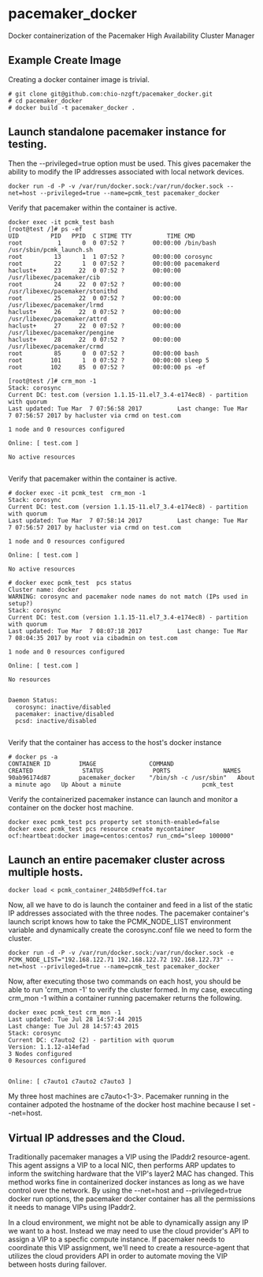 # pacemaker_docker
Docker containerization of the Pacemaker High Availability Cluster Manager

## Example Create Image

Creating a docker container image is trivial. 

```
# git clone git@github.com:chio-nzgft/pacemaker_docker.git
# cd pacemaker_docker
# docker build -t pacemaker_docker .

```

## Launch standalone pacemaker instance for testing.

Then the --privileged=true option must be used. This gives pacemaker the ability
to modify the IP addresses associated with local network devices. 

```
docker run -d -P -v /var/run/docker.sock:/var/run/docker.sock --net=host --privileged=true --name=pcmk_test pacemaker_docker

```

Verify that pacemaker within the container is active.

```
docker exec -it pcmk_test bash
[root@test /]# ps -ef
UID         PID   PPID  C STIME TTY          TIME CMD
root          1      0  0 07:52 ?        00:00:00 /bin/bash /usr/sbin/pcmk_launch.sh
root         13      1  1 07:52 ?        00:00:00 corosync
root         22      1  0 07:52 ?        00:00:00 pacemakerd
haclust+     23     22  0 07:52 ?        00:00:00 /usr/libexec/pacemaker/cib
root         24     22  0 07:52 ?        00:00:00 /usr/libexec/pacemaker/stonithd
root         25     22  0 07:52 ?        00:00:00 /usr/libexec/pacemaker/lrmd
haclust+     26     22  0 07:52 ?        00:00:00 /usr/libexec/pacemaker/attrd
haclust+     27     22  0 07:52 ?        00:00:00 /usr/libexec/pacemaker/pengine
haclust+     28     22  0 07:52 ?        00:00:00 /usr/libexec/pacemaker/crmd
root         85      0  0 07:52 ?        00:00:00 bash
root        101      1  0 07:52 ?        00:00:00 sleep 5
root        102     85  0 07:52 ?        00:00:00 ps -ef

[root@test /]# crm_mon -1
Stack: corosync
Current DC: test.com (version 1.1.15-11.el7_3.4-e174ec8) - partition with quorum
Last updated: Tue Mar  7 07:56:58 2017          Last change: Tue Mar  7 07:56:57 2017 by hacluster via crmd on test.com

1 node and 0 resources configured

Online: [ test.com ]

No active resources


```
Verify that pacemaker within the container is active.

```
# docker exec -it pcmk_test  crm_mon -1
Stack: corosync
Current DC: test.com (version 1.1.15-11.el7_3.4-e174ec8) - partition with quorum
Last updated: Tue Mar  7 07:58:14 2017          Last change: Tue Mar  7 07:56:57 2017 by hacluster via crmd on test.com

1 node and 0 resources configured

Online: [ test.com ]

No active resources

# docker exec pcmk_test  pcs status
Cluster name: docker
WARNING: corosync and pacemaker node names do not match (IPs used in setup?)
Stack: corosync
Current DC: test.com (version 1.1.15-11.el7_3.4-e174ec8) - partition with quorum
Last updated: Tue Mar  7 08:07:18 2017          Last change: Tue Mar  7 08:04:35 2017 by root via cibadmin on test.com

1 node and 0 resources configured

Online: [ test.com ]

No resources


Daemon Status:
  corosync: inactive/disabled
  pacemaker: inactive/disabled
  pcsd: inactive/disabled


```

Verify that the container has access to the host's docker instance

```
# docker ps -a
CONTAINER ID        IMAGE               COMMAND                  CREATED              STATUS              PORTS               NAMES
90ab96174d87        pacemaker_docker    "/bin/sh -c /usr/sbin"   About a minute ago   Up About a minute                       pcmk_test

```

Verify the containerized pacemaker instance can launch and monitor a
container on the docker host machine.
```
docker exec pcmk_test pcs property set stonith-enabled=false
docker exec pcmk_test pcs resource create mycontainer ocf:heartbeat:docker image=centos:centos7 run_cmd="sleep 100000"
```

## Launch an entire pacemaker cluster across multiple hosts.

```
docker load < pcmk_container_248b5d9effc4.tar
```

Now, all we have to do is launch the container and feed in a list of the
static IP addresses associated with the three nodes. The pacemaker container's
launch script knows how to take the PCMK_NODE_LIST environment variable and
dynamically create the corosync.conf file we need to form the cluster.

```
docker run -d -P -v /var/run/docker.sock:/var/run/docker.sock -e PCMK_NODE_LIST="192.168.122.71 192.168.122.72 192.168.122.73" --net=host --privileged=true --name=pcmk_test pacemaker_docker
```

Now, after executing those two commands on each host, you should be able
to run 'crm_mon -1' to verify the cluster formed. In my case, executing
crm_mon -1 within a container running pacemaker returns the following.

```
docker exec pcmk_test crm_mon -1
Last updated: Tue Jul 28 14:57:44 2015
Last change: Tue Jul 28 14:57:43 2015
Stack: corosync
Current DC: c7auto2 (2) - partition with quorum
Version: 1.1.12-a14efad
3 Nodes configured
0 Resources configured


Online: [ c7auto1 c7auto2 c7auto3 ]
```

My three host machines are c7auto<1-3>. Pacemaker running in the container adpoted
the hostname of the docker host machine because I set --net=host.

## Virtual IP addresses and the Cloud.

Traditionally pacemaker manages a VIP using the IPaddr2 resource-agent. This
agent assigns a VIP to a local NIC, then performs ARP updates to inform the
switching hardware that the VIP's layer2 MAC has changed. This method works
fine in containerized docker instances as long as we have control over the
network. By using the --net=host and --privileged=true docker run options,
the pacemaker docker container has all the permissions it needs to manage
VIPs using IPaddr2.

In a cloud environment, we might not be able to dynamically assign any IP we
want to a host. Instead we may need to use the cloud provider's API to assign
a VIP to a specfic compute instance. If pacemaker needs to coordinate this
VIP assignment, we'll need to create a resource-agent that utilizes the cloud
providers API in order to automate moving the VIP between hosts during failover.


